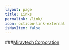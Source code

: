 ```yaml
---
layout: page
title: Links
permalink: /link/
icon: octicon-link-external
isNavItem: false
---
```


###[Miravtech Corporation](http://www.miravtech.com)

